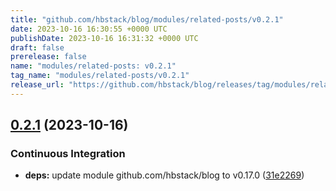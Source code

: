 ```yaml
---
title: "github.com/hbstack/blog/modules/related-posts/v0.2.1"
date: 2023-10-16 16:30:55 +0000 UTC
publishDate: 2023-10-16 16:31:32 +0000 UTC
draft: false
prerelease: false
name: "modules/related-posts: v0.2.1"
tag_name: "modules/related-posts/v0.2.1"
release_url: "https://github.com/hbstack/blog/releases/tag/modules/related-posts/v0.2.1"
---
```


## [0.2.1](https://github.com/hbstack/blog/compare/modules/related-posts/v0.2.0...modules/related-posts/v0.2.1) (2023-10-16)


### Continuous Integration

* **deps:** update module github.com/hbstack/blog to v0.17.0 ([31e2269](https://github.com/hbstack/blog/commit/31e2269889826b3a102fb1ac5ac1a0c09a88d652))
